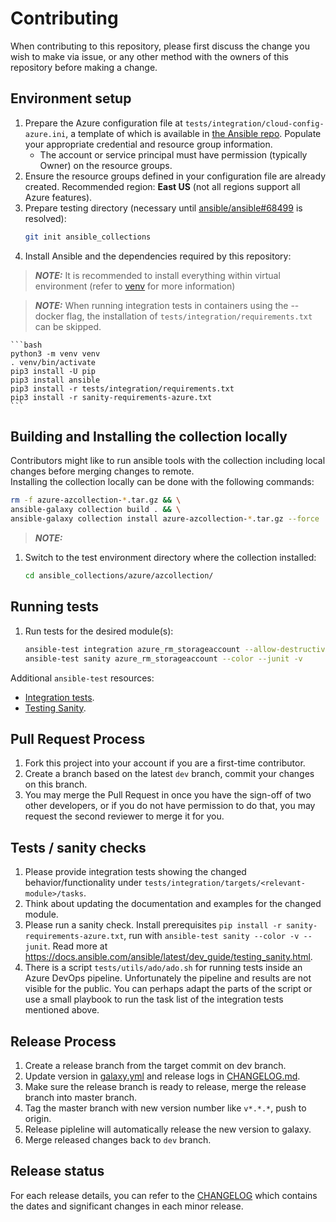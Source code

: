# Contributing

When contributing to this repository, please first discuss the change you wish to make via issue, or any other method with the owners of this repository before making a change.

## Environment setup

1. Prepare the Azure configuration file at `tests/integration/cloud-config-azure.ini`, a template of which is available in [the Ansible repo](https://github.com/ansible/ansible/blob/23a84902cb9599fe958a86e7a95520837964726a/test/lib/ansible_test/config/cloud-config-azure.ini.template). Populate your appropriate credential and resource group information.
    - The account or service principal must have permission (typically Owner) on the resource groups.
1. Ensure the resource groups defined in your configuration file are already created. Recommended region: **East US** (not all regions support all Azure features).
1. Prepare testing directory (necessary until [ansible/ansible#68499](https://github.com/ansible/ansible/issues/68499) is resolved):
    ```bash
    git init ansible_collections
    ```
1. Install Ansible and the dependencies required by this repository:
> **_NOTE:_** It is recommended to install everything within virtual environment (refer to [venv](https://docs.python.org/3/library/venv.html) for more information)

> **_NOTE:_** When running integration tests in containers using the --docker flag, the installation of `tests/integration/requirements.txt` can be skipped.

    ```bash
    python3 -m venv venv
    . venv/bin/activate
    pip3 install -U pip
    pip3 install ansible
    pip3 install -r tests/integration/requirements.txt
    pip3 install -r sanity-requirements-azure.txt
    ```

## Building and Installing the collection locally

Contributors might like to run ansible tools with the collection including local changes before merging changes to remote.  
Installing the collection locally can be done with the following commands:


```bash
rm -f azure-azcollection-*.tar.gz && \
ansible-galaxy collection build . && \
ansible-galaxy collection install azure-azcollection-*.tar.gz --force
```

> **_NOTE:_** 

1. Switch to the test environment directory where the collection installed:
    ```bash
    cd ansible_collections/azure/azcollection/
    ```
## Running tests

1. Run tests for the desired module(s):
    ```bash
    ansible-test integration azure_rm_storageaccount --allow-destructive -v
    ansible-test sanity azure_rm_storageaccount --color --junit -v
    ```

Additional `ansible-test` resources:
* [Integration tests](https://docs.ansible.com/ansible/latest/dev_guide/testing_integration.html).
* [Testing Sanity](https://docs.ansible.com/ansible/latest/dev_guide/testing_sanity.html).

## Pull Request Process

1. Fork this project into your account if you are a first-time contributor.
1. Create a branch based on the latest `dev` branch, commit your changes on this branch.
1. You may merge the Pull Request in once you have the sign-off of two other developers, or if you do not have permission to do that, you may request the second reviewer to merge it for you.

## Tests / sanity checks

1. Please provide integration tests showing the changed behavior/functionality under `tests/integration/targets/<relevant-module>/tasks`.
1. Think about updating the documentation and examples for the changed module.
1. Please run a sanity check. Install prerequisites `pip install -r sanity-requirements-azure.txt`, run with `ansible-test sanity --color -v --junit`. Read more at https://docs.ansible.com/ansible/latest/dev_guide/testing_sanity.html.
1. There is a script `tests/utils/ado/ado.sh` for running tests inside an Azure DevOps pipeline. Unfortunately the pipeline and results are not visible for the public. You can perhaps adapt the parts of the script or use a small playbook to run the task list of the integration tests mentioned above.

## Release Process

1. Create a release branch from the target commit on dev branch.
1. Update version in [galaxy.yml](galaxy.yml) and release logs in [CHANGELOG.md](CHANGELOG.md).
1. Make sure the release branch is ready to release, merge the release branch into master branch.
1. Tag the master branch with new version number like `v*.*.*`, push to origin.
1. Release pipleline will automatically release the new version to galaxy.
1. Merge released changes back to `dev` branch.

## Release status

For each release details, you can refer to the [CHANGELOG](CHANGELOG.md) which contains the dates and significant changes in each minor release.
